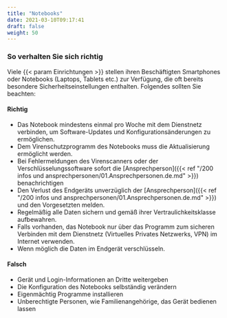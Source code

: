 ```yaml
---
title: "Notebooks"
date: 2021-03-10T09:17:41
draft: false
weight: 50
---
```

### So verhalten Sie sich richtig

Viele {{< param Einrichtungen >}} stellen ihren Beschäftigten Smartphones oder Notebooks (Laptops, Tablets etc.) zur Verfügung, die oft bereits besondere Sicherheitseinstellungen enthalten. Folgendes sollten Sie beachten:

#### **Richtig**

- Das Notebook mindestens einmal pro Woche mit dem Dienstnetz verbinden, um Software-Updates und Konfigurationsänderungen zu ermöglichen.
- Dem Virenschutzprogramm des Notebooks muss die Aktualisierung ermöglicht werden.
- Bei Fehlermeldungen des Virenscanners oder der Verschlüsselungssoftware sofort die [Ansprechperson]({{< ref "/200 infos und ansprechpersonen/01.Ansprechpersonen.de.md" >}}) benachrichtigen
- Den Verlust des Endgeräts unverzüglich der [Ansprechperson]({{< ref "/200 infos und ansprechpersonen/01.Ansprechpersonen.de.md" >}}) und den Vorgesetzten melden.
- Regelmäßig alle Daten sichern und gemäß ihrer Vertraulichkeitsklasse aufbewahren.
- Falls vorhanden, das Notebook nur über das Programm zum sicheren Verbinden mit dem Dienstnetz (Virtuelles Privates Netzwerks, VPN) im Internet verwenden.
- Wenn möglich die Daten im Endgerät verschlüsseln.

#### **Falsch**

- Gerät und Login-Informationen an Dritte weitergeben
- Die Konfiguration des Notebooks selbständig verändern
- Eigenmächtig Programme installieren
- Unberechtigte Personen, wie Familienangehörige, das Gerät bedienen lassen